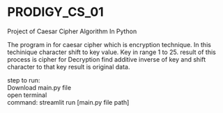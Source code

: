 # PRODIGY_CS_01
Project of Caesar Cipher Algorithm In Python 

The program in for caesar cipher which is encryption technique. In this techinique character shift to key value. Key in range 1 to 25. result of this process is cipher for Decryption find additive inverse of key and shift character to that key result is original data. 

step to run: <br>
Download main.py file <br>
open terminal  <br>
command: streamlit run [main.py file path] 
